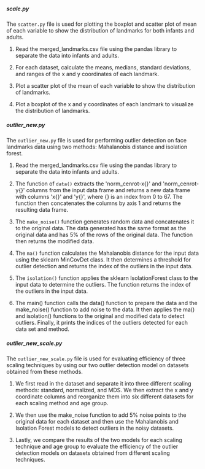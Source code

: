 ##### scale.py

The `scatter.py` file is used for plotting the boxplot and scatter plot of mean of each variable to show the distribution of landmarks for both infants and adults.

1. Read the merged_landmarks.csv file using the pandas library to separate the data into infants and adults.

2. For each dataset, calculate the means, medians, standard deviations, and ranges of the x and y coordinates of each landmark.

3. Plot a scatter plot of the mean of each variable to show the distribution of landmarks.

4. Plot a boxplot of the x and y coordinates of each landmark to visualize the distribution of landmarks.

##### outlier_new.py

The `outlier_new.py` file is used for performing outlier detection on face landmarks data using two methods: Mahalanobis distance and isolation forest. 

1. Read the merged_landmarks.csv file using the pandas library to separate the data into infants and adults.

2. The function of `data()` extracts the 'norm_cenrot-x{}' and 'norm_cenrot-y{}' columns from the input data frame and returns a new data frame with columns 'x{}' and 'y{}', where {} is an index from 0 to 67. The function then concatenates the columns by axis 1 and returns the resulting data frame.

3. The `make_noise()` function generates random data and concatenates it to the original data. The data generated has the same format as the original data and has 5% of the rows of the original data. The function then returns the modified data.

4. The `ma()` function calculates the Mahalanobis distance for the input data using the sklearn MinCovDet class. It then determines a threshold for outlier detection and returns the index of the outliers in the input data.

5. The `isolation()` function applies the sklearn IsolationForest class to the input data to determine the outliers. The function returns the index of the outliers in the input data.

6. The main() function calls the data() function to prepare the data and the make_noise() function to add noise to the data. It then applies the ma() and isolation() functions to the original and modified data to detect outliers. Finally, it prints the indices of the outliers detected for each data set and method.

##### outlier_new_scale.py

The `outlier_new_scale.py` file is used for evaluating efficiency of three scaling techniques by using our two outlier detection model on datasets obtained from these methods.

1. We first read in the dataset and separate it into three different scaling methods: standard, normalized, and MDS. We then extract the x and y coordinate columns and reorganize them into six different datasets for each scaling method and age group.

2. We then use the make_noise function to add 5% noise points to the original data for each dataset and then use the Mahalanobis and Isolation Forest models to detect outliers in the noisy datasets.

3. Lastly, we compare the results of the two models for each scaling technique and age group to evaluate the efficiency of the outlier detection models on datasets obtained from different scaling techniques.





